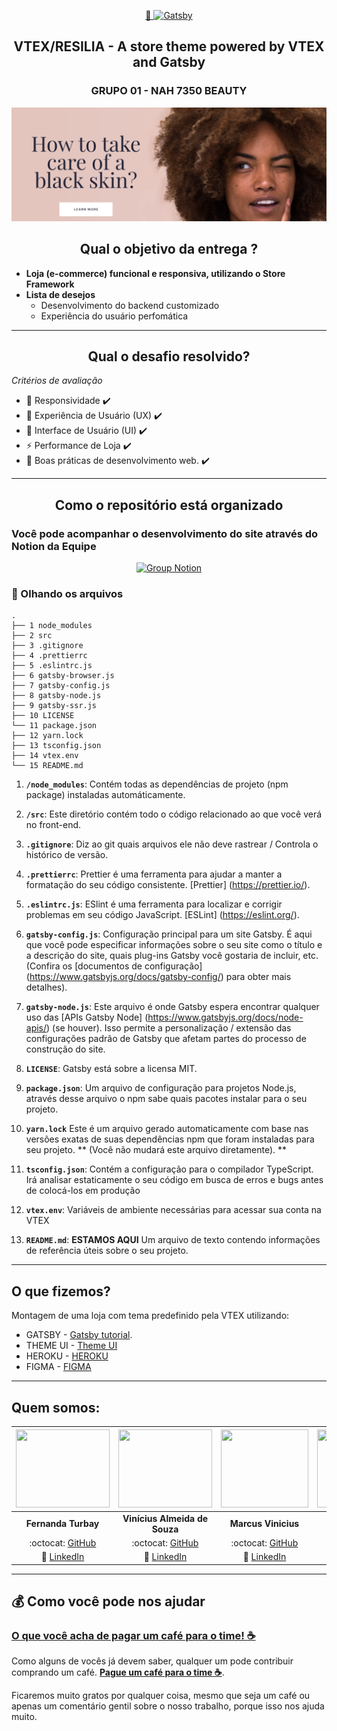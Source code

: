 <p align="center">
  <a href="https://storetheme.vtex.com/">
    🚀  <img alt="Gatsby" src="https://storecomponents.vtexassets.com/arquivos/store-theme-logo.png" width="250" />
  </a>
</p>
<h2 align="center">
  VTEX/RESILIA - A store theme powered by VTEX and Gatsby
</h2>
<h3 align="center">
  GRUPO 01 - NAH 7350 BEAUTY
</h3>


<p align="center">
  <a href="https://raw.githubusercontent.com/allankildare/black-beauty-projeto-vtex/README-viniciusalmeidas-alteracao/src/images/blackROSA.png">
    <img alt="Banner Site" src="https://raw.githubusercontent.com/allankildare/black-beauty-projeto-vtex/README-viniciusalmeidas-alteracao/src/images/blackROSA.png" width="650" />
  </a>
</p>


<h2 align="center">
  Qual o objetivo da entrega ?
</h2>

- **Loja (e-commerce) funcional e responsiva, utilizando o Store Framework**
- **Lista de desejos**
    - Desenvolvimento do backend customizado
    - Experiência do usuário perfomática

<hr>
<h2 align="center">
  Qual o desafio resolvido?
</h2>

*Critérios de avaliação*

- :iphone: Responsividade :heavy_check_mark:
- :flashlight: Experiência de Usuário (UX) :heavy_check_mark:
- :cinema: Interface de Usuário (UI) :heavy_check_mark:
- ⚡ Performance de Loja :heavy_check_mark:
- :dart: Boas práticas de desenvolvimento web. :heavy_check_mark:

<hr>



<h2 align="center">
  Como o repositório está organizado
</h2>

### Você pode acompanhar o desenvolvimento do site através do Notion da Equipe

<p align="center">
  <a href="https://www.notion.so/O-que-precisamos-entregar-e50df132e5fb49598cb8e4b11a8c9cdf#951dd5a09c344ebab38250854fd6265d">
    <img alt="Group Notion" src="https://i.pinimg.com/originals/f5/50/f9/f550f940f42ecf816241806e4386d216.png" width="50" />
  </a>
</p>

### 🧐 Olhando os arquivos

    .
    ├── 1 node_modules
    ├── 2 src
    ├── 3 .gitignore
    ├── 4 .prettierrc
    ├── 5 .eslintrc.js
    ├── 6 gatsby-browser.js
    ├── 7 gatsby-config.js
    ├── 8 gatsby-node.js
    ├── 9 gatsby-ssr.js
    ├── 10 LICENSE
    └── 11 package.json
    ├── 12 yarn.lock
    ├── 13 tsconfig.json
    ├── 14 vtex.env
    └── 15 README.md

1.  **`/node_modules`**: Contém todas as dependências de projeto (npm package) instaladas automáticamente.

2.  **`/src`**: Este diretório contém todo o código relacionado ao que você verá no front-end.

3.  **`.gitignore`**: Diz ao git quais arquivos ele não deve rastrear / Controla o histórico de versão.

4.  **`.prettierrc`**: Prettier é uma ferramenta para ajudar a manter a formatação do seu código consistente. [Prettier] (https://prettier.io/). 

5.  **`.eslintrc.js`**: ESlint é uma ferramenta para localizar e corrigir problemas em seu código JavaScript. [ESLint] (https://eslint.org/). 

6.  **`gatsby-config.js`**: Configuração principal para um site Gatsby. É aqui que você pode especificar informações sobre o seu site como o título e a descrição do site, quais plug-ins Gatsby você gostaria de incluir, etc. (Confira os [documentos de configuração] (https://www.gatsbyjs.org/docs/gatsby-config/) para obter mais detalhes).

7.  **`gatsby-node.js`**: Este arquivo é onde Gatsby espera encontrar qualquer uso das [APIs Gatsby Node] (https://www.gatsbyjs.org/docs/node-apis/) (se houver). Isso permite a personalização / extensão das configurações padrão de Gatsby que afetam partes do processo de construção do site.

8.  **`LICENSE`**: Gatsby está sobre a licensa MIT.

9. **`package.json`**: Um arquivo de configuração para projetos Node.js, através desse arquivo o npm sabe quais pacotes instalar para o seu projeto.

10. **`yarn.lock`** Este é um arquivo gerado automaticamente com base nas versões exatas de suas dependências npm que foram instaladas para seu projeto. ** (Você não mudará este arquivo diretamente). **

11. **`tsconfig.json`**: Contém a configuração para o compilador TypeScript. Irá analisar estaticamente o seu código em busca de erros e bugs antes de colocá-los em produção

12. **`vtex.env`**: Variáveis de ambiente necessárias para acessar sua conta na VTEX

13. **`README.md`**: **ESTAMOS AQUI** Um arquivo de texto contendo informações de referência úteis sobre o seu projeto.


<hr> 

## O que fizemos?

Montagem de uma loja com tema predefinido pela VTEX utilizando:

- GATSBY - [Gatsby tutorial](https://www.gatsbyjs.org/tutorial/part-five/#introducing-graphiql).
- THEME UI - [Theme UI](https://theme-ui.com/getting-started/)
- HEROKU - [HEROKU](https://devcenter.heroku.com/categories/reference)
- FIGMA - [FIGMA](https://www.figma.com/file/V8JMmf2csPbFQZZp6CeYmm?embed_host=notion&kind=&node-id=17%3A335&viewer=1)
<hr>

## **Quem somos:**
  
| <img src="https://github.com/fernandaturbay.png" width="150" height="125">  |  <img src="https://github.com/viniciusalmeidas.png" width="150" height="125">  | <img src="https://github.com/Marcusvinimf.png" width="140" height="125"> | <img src="https://github.com/greiciane93x.png" width="150" height="125"> | <img src="https://github.com/allankildare.png" width="150" height="125"> |
| :--------------: | :--------------: | :---------------: | :--------: | :--------: |
|  **Fernanda Turbay** |  **Vinícius Almeida de Souza** | **Marcus Vinicius** | **Greiciane Assis** | **Allan Kildare** | 
| :octocat: [GitHub](https://github.com/fernandaturbay) | :octocat: [GitHub](https://github.com/viniciusalmeidas) | :octocat: [GitHub](https://github.com/Marcusvinimf)| :octocat: [GitHub](https://github.com/greiciane93x) | :octocat: [GitHub](https://github.com/allankildare) |
| :briefcase: [LinkedIn](https://www.linkedin.com/in/fernandaturbay/) | :briefcase: [LinkedIn](https://www.linkedin.com/in/valmsou/) | :briefcase: [LinkedIn](https://www.linkedin.com/in/marcus-v-marinho/) | :briefcase: [LinkedIn](https://www.linkedin.com/in/greiciane-araujo/) | :briefcase: [LinkedIn](https://www.linkedin.com/in/allankildare/) |

<hr>

## :moneybag: **Como você pode nos ajudar**

### [__O que você acha de pagar um café para o time! :coffee:__](https://www.buymeacoffee.com/nah7053)

Como alguns de vocês já devem saber, qualquer um pode contribuir comprando um café. [__Pague um café para o time :coffee:__](https://www.buymeacoffee.com/nah7053). 

Ficaremos muito gratos por qualquer coisa, mesmo que seja um café ou apenas um comentário gentil sobre o nosso trabalho, porque isso nos ajuda muito.


<!--## 🚀 Quick start

0. **Clone this repo**

    Get up and running by cloning this repo.

    ```shell
    # Clone this repo into your machine
    npx degit vtex-sites/storecomponents.store my-awesome-store
    ```

1.  **Install dependencies**

    Install dependencies with yarn

    ```shell
    cd my-awesome-store/
    yarn
    ```

2.  **Setup env vars.**

    Chose a store by changing the `vtex.env` file and adding your own custom account name.

3.  **Start developing.**

    Navigate into your new site’s directory and start it up.

    ```shell
    gatsby develop
    ```

1.  **Open the source code and start editing!**

    Your site is now running at `http://localhost:8000`!

    _Note: You'll also see a second link: _`http://localhost:8000/___graphql`_. This is a tool you can use to experiment with querying your data. Learn more about using this tool in the [Gatsby tutorial](https://www.gatsbyjs.org/tutorial/part-five/#introducing-graphiql)._

    Open the `my-awesome-store` directory in your code editor of choice and edit `src/pages/index.js`. Save your changes and the browser will update in real-time!


## 🎓 Learning Gatsby

Looking for more guidance? Full documentation for Gatsby lives [on their website](https://www.gatsbyjs.org/). Here are some places to start:

- **For most developers, we recommend starting with Gatsby's [in-depth tutorial for creating a site with Gatsby](https://www.gatsbyjs.org/tutorial/).** It starts with zero assumptions about your level of ability and walks through every step of the process.

- **To dive straight into code samples, head [to Gatsby's documentation](https://www.gatsbyjs.org/docs/).** In particular, check out the _Guides_, _API Reference_, and _Advanced Tutorials_ sections in the sidebar.

## ⚡ Performance
This project uses Google's Lighthouse CI for analyzing the store's performance and setting performance budgets. The URLs tested can be found and changed in the `ci.collect.url` property. Feel free to change this at your will  
-->


